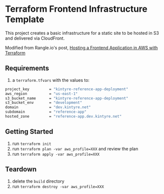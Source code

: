 # Terraform Frontend Infrastructure Template

This project creates a basic infrastructure for a static site to be hosted in S3 and delivered via CloudFront.

Modified from Rangle.io's post, [Hosting a Frontend Application in AWS with Terraform](https://rangle.io/blog/frontend-app-in-aws-with-terraform/)

## Requirements

1. a `terraform.tfvars` with the values to:

```bash
project_key         = "kintyre-reference-app-deployment"
aws_region          = "us-east-1"
s3_bucket_name      = "kintyre-reference-app-deployment"
s3_bucket_env       = "development"
domain              = "dev.kintyre.net"
subdomain           = "reference-app"
hosted_zone         = "reference-app.dev.kintyre.net"
```

## Getting Started

1. run `terraform init`
2. run `terraform plan -var aws_profile=XXX` and review the plan
3. run `terraform apply -var aws_profile=XXX`

## Teardown

1. delete the `build` directory
2. run `terraform destroy -var aws_profile=XXX`
